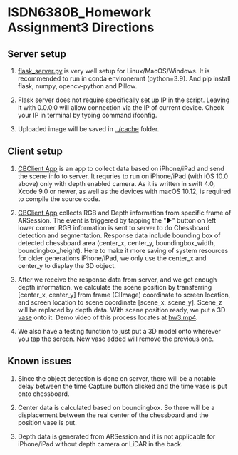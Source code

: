 # ISDN6380B_Homework Assignment3 Directions

## Server setup

1. [flask_server.py](server/flask_server.py) is very well setup for Linux/MacOS/Windows. It is recommended to run in conda environemnt (python=3.9). And pip install flask, numpy, opencv-python and Pillow.
   
2. Flask server does not require specifically set up IP in the script. Leaving it with 0.0.0.0 will allow connection via the IP of current device. Check your IP in terminal by typing command ifconfig.
   
3. Uploaded image will be saved in [../cache](server/cache) folder.

## Client setup
   
1. [CBClient App](client/CBOnlineSocket/CBOnlineSocket.xcodeproj) is an app to collect data based on iPhone/iPad and send the scene info to server. It requries to run on iPhone/iPad (with iOS 10.0 above) only with depth enabled camera. As it is written in swift 4.0, Xcode 9.0 or newer, as well as the devices with macOS 10.12, is required to compile the source code. 
   
2. [CBClient App](client/CBOnlineSocket/CBOnlineSocket.xcodeproj) collects RGB and Depth information from specific frame of ARSession. The event is triggered by tapping the "▶️" button on left lower corner. RGB information is sent to server to do Chessboard detection and segmentation. Response data include bounding box of detected chessboard area (center_x, center_y, boundingbox_width, boundingbox_height). Here to make it more saving of system resources for older generations iPhone/iPad, we only use the center_x and center_y to display the 3D object. 

3. After we receive the response data from server, and we get enough depth information, we calculate the scene position by transferring [center_x, center_y] from frame (CIImage) coordinate to screen location, and screen location to scene coordinate [scene_x, scene_y]. Scene_z will be replaced by depth data. With scene position ready, we put a 3D [vase](client/CBOnlineSocket/CBOnlineSocket/Models.scnassets/vase/vase.scn) onto it. Demo video of this process locates at [hw3.mp4](https://drive.google.com/file/d/1dsoTEUjtjbgBcEmRNqV0lgCa4FkDeLV-/view?usp=share_link).

4. We also have a testing function to just put a 3D model onto wherever you tap the screen. New vase added will remove the previous one.

## Known issues

1. Since the object detection is done on server, there will be a notable delay between the time Capture button clicked and the time vase is put onto chessboard.

2. Center data is calculated based on boundingbox. So there will be a displacement between the real center of the chessboard and the position vase is put.

3. Depth data is generated from ARSession and it is not applicable for iPhone/iPad without depth camera or LiDAR in the back.